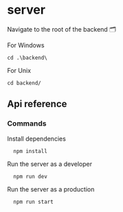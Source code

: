 # server 

Navigate to the root of the backend 🗂️

For Windows
```
cd .\backend\
```

For Unix
```
cd backend/
```

## Api reference

### Commands

Install dependencies
```
  npm install
```

Run the server as a developer
```
  npm run dev
```

Run the server as a production
```
  npm run start
```


